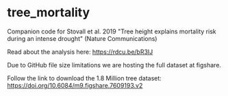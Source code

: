 # tree_mortality

Companion code for Stovall et al. 2019 "Tree height explains mortality risk during an intense drought" (Nature Communications)

Read about the analysis here: https://rdcu.be/bR3IJ

Due to GitHub file size limitations we are hosting the full dataset at figshare. 

Follow the link to download the 1.8 Million tree dataset: https://doi.org/10.6084/m9.figshare.7609193.v2
